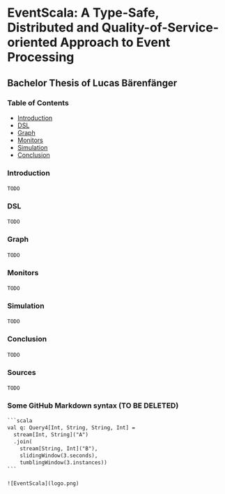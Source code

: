 # EventScala: A Type-Safe, Distributed and Quality-of-Service-oriented Approach to Event Processing
## Bachelor Thesis of Lucas Bärenfänger

### Table of Contents
+ [Introduction](#introduction)
+ [DSL](#dsl)
+ [Graph](#graph)
+ [Monitors](#monitors)
+ [Simulation](#simulation)
+ [Conclusion](#conclusion)

### Introduction

`TODO`

### DSL

`TODO`

### Graph

`TODO`

### Monitors

`TODO`

### Simulation

`TODO`

### Conclusion

`TODO`

### Sources

`TODO`

### Some GitHub Markdown syntax (TO BE DELETED)

    ```scala
    val q: Query4[Int, String, String, Int] = 
      stream[Int, String]("A")
      .join(
        stream[String, Int]("B"),
        slidingWindow(3.seconds),
        tumblingWindow(3.instances))
    ```

    ![EventScala](logo.png)

